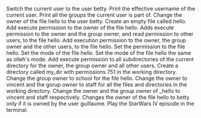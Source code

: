 Switch the current user to the user betty.
Print the effective username of the current user.
Print all the groups the current user is part of.
Change the owner of the file hello to the user betty.
Create an empty file called hello.
Add execute permission to the owner of the file hello.
Adds execute permission to the owner and the group owner, and read permission to other users, to the file hello.
Add execution permission to the owner, the group owner and the other users, to the file hello.
Set the permission to the file hello.
Set the mode of the file hello.
Set the mode of the file hello the same as olleh's mode.
Add execute permission to all subdirectories of the current directory for the owner, the group owner and all other users.
Create a directory called my_dir with permissions 751 in the working directory.
Change the group owner to school for the file hello.
Change the owner to vincent and the gorup owner to staff for all the files and directories in the working directory.
Change the owner and the group owner of _hello to vincent and staff respectively.
Changes the owner of the file hello to betty only if it is owned by the user guillaume.
Play the StarWars IV episode in the terminal.

